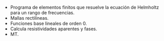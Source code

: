 - Programa de elementos finitos que resuelve la ecuación de Helmholtz para un rango de frecuencias.
- Mallas rectilíneas.
- Funciones base lineales de orden 0.
- Calcula resistividades aparentes y fases.
- MT.

